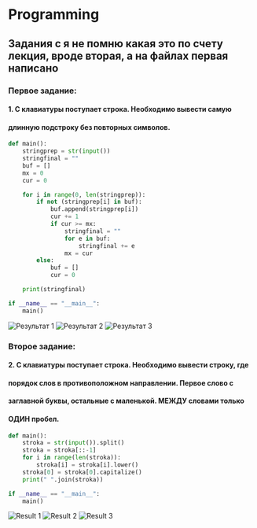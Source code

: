 # Programming

## Задания с я не помню какая это по счету лекция, вроде вторая, а на файлах первая написано

### Первое задание:

#### 1. С клавиатуры поступает строка. Необходимо вывести самую
#### длинную подстроку без повторных символов.

```Python
def main():
    stringprep = str(input())
    stringfinal = ""
    buf = []
    mx = 0
    cur = 0

    for i in range(0, len(stringprep)):
        if not (stringprep[i] in buf):
            buf.append(stringprep[i])
            cur += 1
            if cur >= mx:
                stringfinal = ""
                for e in buf:
                    stringfinal += e
                mx = cur
        else:
            buf = []
            cur = 0

    print(stringfinal)

if __name__ == "__main__":
    main()
```

![Результат 1](https://user-images.githubusercontent.com/77213122/194324064-dab9ecd8-5f0e-4e4c-b4f2-9d1b3debc2d3.png)
![Результат 2](https://user-images.githubusercontent.com/77213122/194324963-c40cc0a7-e2e8-41dc-85cb-5fe1363f2476.png)
![Результат 3](https://user-images.githubusercontent.com/77213122/194325172-62f9ff01-272f-4e72-b721-a4ac0ec73673.png)

### Второе задание:

#### 2. С клавиатуры поступает строка. Необходимо вывести строку, где
#### порядок слов в противоположном направлении. Первое слово с
#### заглавной буквы, остальные с маленькой. МЕЖДУ словами только
#### ОДИН пробел.

```Python
def main():
    stroka = str(input()).split()
    stroka = stroka[::-1]
    for i in range(len(stroka)):
        stroka[i] = stroka[i].lower()
    stroka[0] = stroka[0].capitalize()
    print(" ".join(stroka))

if __name__ == "__main__":
    main()
```

![Result 1](https://user-images.githubusercontent.com/77213122/194328371-9ab59ac7-9fa3-4cf8-badc-c47d2f160cdb.png)
![Result 2](https://user-images.githubusercontent.com/77213122/194328559-b608c28c-ca09-47c5-907c-cd486ab7e799.png)
![Result 3](https://user-images.githubusercontent.com/77213122/194328639-0f8cc29e-1855-44c2-af04-7b3c43aa724c.png)



